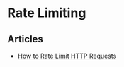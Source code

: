 # Rate Limiting

## Articles
- [How to Rate Limit HTTP Requests](https://www.alexedwards.net/blog/how-to-rate-limit-http-requests)